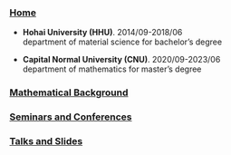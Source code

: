 ### [Home](https://ym-tang.github.io/Home/)

- **Hohai University (HHU)**.              2014/09-2018/06  
 department of material science for bachelor’s degree

- **Capital Normal University (CNU)**.           2020/09-2023/06  
 department of mathematics for master’s degree 

### [Mathematical Background](https://ym-tang.github.io/Mathematical/)
### [Seminars and Conferences](https://ym-tang.github.io/Seminars/)
### [Talks and Slides](https://ym-tang.github.io/Talks/)
